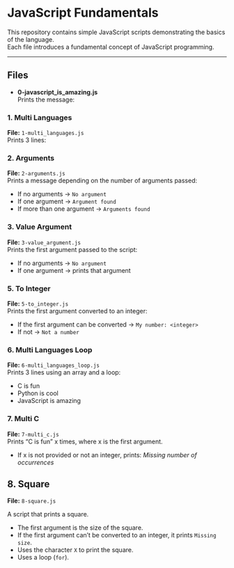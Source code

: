 # JavaScript Fundamentals

This repository contains simple JavaScript scripts demonstrating the basics of the language.  
Each file introduces a fundamental concept of JavaScript programming.

---

## Files

- **0-javascript_is_amazing.js**  
  Prints the message:  


### 1. Multi Languages
**File:** `1-multi_languages.js`  
Prints 3 lines:



### 2. Arguments
**File:** `2-arguments.js`  
Prints a message depending on the number of arguments passed:  
- If no arguments → `No argument`  
- If one argument → `Argument found`  
- If more than one argument → `Arguments found`

### 3. Value Argument
**File:** `3-value_argument.js`  
Prints the first argument passed to the script:  
- If no arguments → `No argument`  
- If one argument → prints that argument

### 5. To Integer
**File:** `5-to_integer.js`  
Prints the first argument converted to an integer:  
- If the first argument can be converted → `My number: <integer>`  
- If not → `Not a number`


### 6. Multi Languages Loop
**File:** `6-multi_languages_loop.js`  
Prints 3 lines using an array and a loop:  
- C is fun  
- Python is cool  
- JavaScript is amazing

### 7. Multi C
**File:** `7-multi_c.js`  
Prints “C is fun” x times, where x is the first argument.  
- If x is not provided or not an integer, prints: *Missing number of occurrences*

## 8. Square

**File:** `8-square.js`

A script that prints a square.

- The first argument is the size of the square.
- If the first argument can’t be converted to an integer, it prints `Missing size`.
- Uses the character `X` to print the square.
- Uses a loop (`for`).



